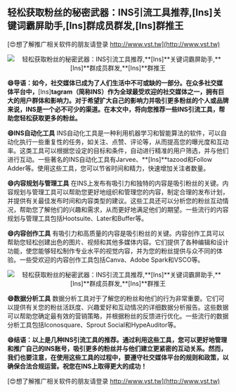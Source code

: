 ## **轻松获取粉丝的秘密武器：INS引流工具推荐,**[Ins]**关键词霸屏助手,**[Ins]**群成员群发,**[Ins]**群推王**

[😍想了解推广相关软件的朋友请登录 http://www.vst.tw](http://www.vst.tw)

 <center><img src="https://vst.tw/MP4/tuiguang/png/0.png" alt="轻松获取粉丝的秘密武器：INS引流工具推荐,**[Ins]**关键词霸屏助手,**[Ins]**群成员群发,**[Ins]**群推王"></center>

**😄导语：如今，社交媒体已成为了人们生活中不可或缺的一部分。在众多社交媒体平台中，**[Ins]**tagram（简称INS）作为全球最受欢迎的社交媒体之一，拥有巨大的用户群体和影响力。对于希望扩大自己的影响力并吸引更多粉丝的个人或品牌来说，INS是一个必不可少的渠道。在本文中，将向您推荐一些INS引流工具，帮助您轻松获取更多的粉丝。**

**😄INS自动化工具**
INS自动化工具是一种利用机器学习和智能算法的软件，可以自动化执行一些重复性的任务，如关注、点赞、评论等，从而提高您的曝光度和互动率。这类工具可以根据您设定的目标和条件，自动进行精准的用户筛选，并与他们进行互动。一些著名的INS自动化工具有Jarvee、**[Ins]**tazood和Follow Adder等。使用这些工具，您可以节省时间和精力，快速增加关注者数量。

**😄内容规划与管理工具**
在INS上发布有吸引力和独特的内容是吸引粉丝的关键。内容规划与管理工具可以帮助您更好地组织和管理您的内容，制定合理的发布计划，并提供有关最佳发布时间和内容类型的建议。这些工具还可以分析您的粉丝互动情况，帮助您了解他们的兴趣和需求，从而更好地满足他们的期望。一些流行的内容规划与管理工具包括Hootsuite、Later和Buffer等。

**😄内容创作工具**
有吸引力和高质量的内容是吸引粉丝的关键。内容创作工具可以帮助您轻松创建出色的图片、视频和其他多媒体内容。它们提供了各种编辑和设计功能，使您能够轻松制作专业水平的视觉内容，并为您的粉丝提供与众不同的体验。一些受欢迎的内容创作工具包括Canva、Adobe Spark和VSCO等。

 <center><img src="https://vst.tw/MP4/tuiguang/png/4.png" alt="轻松获取粉丝的秘密武器：INS引流工具推荐,**[Ins]**关键词霸屏助手,**[Ins]**群成员群发,**[Ins]**群推王"></center>

**😄数据分析工具**
数据分析工具对于了解您的粉丝和他们的行为非常重要。它们可以提供有关您的粉丝活跃度、兴趣爱好和互动情况的详细数据分析报告。这些数据可以帮助您确定最有效的营销策略，并根据粉丝的反馈进行优化。一些流行的数据分析工具包括Iconosquare、Sprout Social和HypeAuditor等。

**😄结语：以上是几种INS引流工具的推荐。通过利用这些工具，您可以更好地管理和推广自己的INS账号，吸引更多的粉丝并与他们建立更紧密的互动关系。然而，我们也要注意，在使用这些工具的过程中，要遵守社交媒体平台的规则和政策，以确保合法合规运营。祝您在INS上取得更大的成功！**

[😍想了解推广相关软件的朋友请登录 http://www.vst.tw](http://www.vst.tw)



